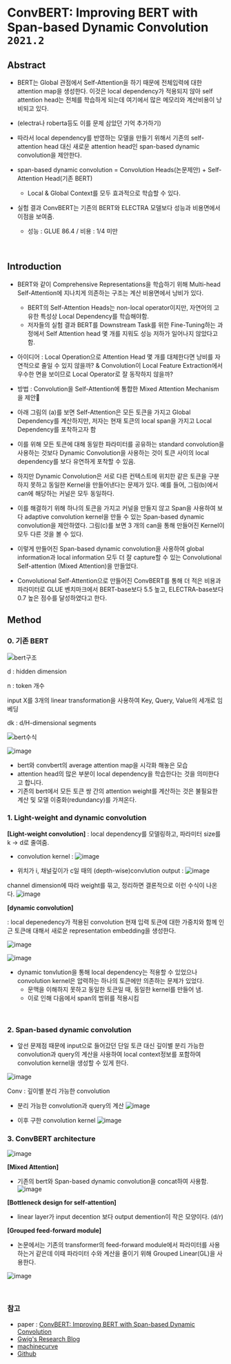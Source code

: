 # ConvBERT: Improving BERT with Span-based Dynamic Convolution `2021.2`

## Abstract

- BERT는 Global 관점에서  Self-Attention을 하기 때문에 전체입력에 대한 attention map을 생성한다. 이것은 local dependency가 적용되지 않아 self attention head는 전체를 학습하게 되는데 여기에서 많은 메모리와 계산비용이 낭비되고 있다.

- (electra나 roberta등도 이를 문제 삼았던 기억 추가하기)

- 따라서 local dependency를 반영하는 모델을 만들기 위해서 기존의 self-attention head 대신 새로운 attention head인 span-based dynamic convolution을 제안한다. 


- span-based dynamic convolution = Convolution Heads(논문제안) + Self-Attention Head(기존 BERT)
  - Local & Global Context를 모두 효과적으로 학습할 수 있다.

- 실험 결과 ConvBERT는 기존의 BERT와 ELECTRA 모델보다 성능과 비용면에서 이점을 보여줌.
  - 성능 : GLUE 86.4  /  비용 : 1/4 미만
 
<br>

## Introduction
- BERT와 같이 Comprehensive Representations을 학습하기 위해 Multi-head Self-Attention에 지나치게 의존하는 구조는 계산 비용면에서 낭비가 있다.
  - BERT의 Self-Attention Heads는 non-local operator이지만, 자연어의 고유한 특성상 Local Dependency를 학습해야함.
  - 저자들의 실험 결과 BERT를 Downstream Task를 위한 Fine-Tuning하는 과정에서 Self Attention head 몇 개를 지워도 성능 저하가 일어나지 않았다고 함.

- 아이디어 : Local Operation으로 Attention Head 몇 개를 대체한다면 낭비를 자연적으로 줄일 수 있지 않을까? & Convolution이 Local Feature Extraction에서 우수한 면을 보이므로 Local Operator로 잘 동작하지 않을까?

- 방법 : Convolution을 Self-Attention에 통합한 Mixed Attention Mechanism을 제안

- 아래 그림의 (a)를 보면 Self-Attention은 모든 토큰을 가지고 Global Dependency를 계산하지만, 저자는 현재 토큰의 local span을 가지고 Local Dependency를 포착하고자 함

- 이를 위해 모든 토큰에 대해 동일한 파라미터를 공유하는 standard convolution을 사용하는 것보다 Dynamic Convolution을 사용하는 것이 토큰 사이의 local dependency를 보다 유연하게 포착할 수 있음.

- 하지만 Dynamic Convolution은 서로 다른 컨텍스트에 위치한 같은 토큰을 구분하지 못하고 동일한 Kernel을 만들어낸다는 문제가 있다. 예를 들어, 그림(b)에서 can에 해당하는 커널은 모두 동일하다.

- 이를 해결하기 위해 하나의 토큰을 가지고 커널을 만들지 않고 Span을 사용하여 보다 adaptive convolution kernel을 만들 수 있는 Span-based dynamic convolution을 제안하였다. 그림(c)를 보면 3 개의 can을 통해 만들어진 Kernel이 모두 다른 것을 볼 수 있다.

- 이렇게 만들어진 Span-based dynamic convolution을 사용하여 global information과 local information 모두 더 잘 capture할 수 있는 Convolutional Self-attention (Mixed Attention)을 만들었다.

- Convolutional Self-Attention으로 만들어진 ConvBERT를 통해 더 적은 비용과 파라미터로 GLUE 벤치마크에서 
BERT-base보다 5.5 높고, ELECTRA-base보다 0.7 높은 점수를 달성하였다고 한다.


## Method
### 0. 기존 BERT
![bert구조](https://user-images.githubusercontent.com/43063980/116991405-77be3180-ad0f-11eb-9bb3-b940e5eb599a.png)

d : hidden dimension

n : token 개수

input X를 3개의 linear transformation을 사용하여 Key, Query, Value의 세개로 임베딩

dk : d/H-dimensional segments

![bert수식](https://user-images.githubusercontent.com/43063980/116988489-696e1680-ad0b-11eb-9ac6-bce9db1b383a.png)


![image](https://user-images.githubusercontent.com/43063980/116988411-4a6f8480-ad0b-11eb-824a-e81980c0bf96.png)

- bert와 convbert의 average attention map을 시각화 해놓은 모습
- attention head의 많은 부분이 local dependency을 학습한다는 것을 의미한다고 합니다.
- 기존의 bert에서 모든 토큰 쌍 간의 attention weight를 계산하는 것은 불필요한 계산 및 모델 이중화(redundancy)를 가져온다. 

### 1. Light-weight and dynamic convolution

**[Light-weight convolution]**
: local dependency를 모델링하고, 파라미터 size를 k -> d로 줄여줌.

- convolution kernel : 
![image](https://user-images.githubusercontent.com/43063980/116994456-b35afa80-ad13-11eb-8967-22764680528c.png)
                                                           
- 위치가 i, 채널깊이가 c일 때의 (depth-wise)convlution output : 
![image](https://user-images.githubusercontent.com/43063980/116994554-d2598c80-ad13-11eb-816b-f8b66617f751.png)


channel dimension에 따라 weight를 묶고, 정리하면 결론적으로 이런 수식이 나온다. 
![image](https://user-images.githubusercontent.com/43063980/116988516-75f26f00-ad0b-11eb-9f21-46d2f36418c1.png)

**[dynamic convolution]**

: local depenedency가 적용된 convolution
현재 입력 토큰에 대한 가중치와 함께 인근 토큰애 대해서 새로운 representation embedding을 생성한다.

![image](https://user-images.githubusercontent.com/43063980/116998749-a3461980-ad19-11eb-92a9-c86171302512.png)



![image](https://user-images.githubusercontent.com/43063980/116988533-7d197d00-ad0b-11eb-8e86-e51f59cf131b.png)


- dynamic tonvlution을 통해 local dependency는 적용할 수 있었으나 convolution kernel은 압력하는 하나의 토큰에만 의존하는 문제가 있었다.
  - 문맥을 이해하지 못하고 동일한 토큰일 때, 동일한 kernel를 만들어 냄.
  - 이로 인해 다음에서 span의 범위를 적용시킴




<br>


### 2. Span-based dynamic convolution
- 앞선 문제점 때문에 input으로 들어갔던 단일 토큰 대신 깊이별 분리 가능한 convolution과 query의 계산을 사용하여 local context정보를 포함하여 convolution kernel을 생성할 수 있게 한다.

![image](https://user-images.githubusercontent.com/43063980/116998768-ad681800-ad19-11eb-99ec-978d7a3046ad.png)

Conv : 깊이별 분리 가능한 convolution

- 분리 가능한 convolution과 query의 계산
![image](https://user-images.githubusercontent.com/43063980/116988622-97535b00-ad0b-11eb-9437-459537888436.png)

- 이후 구한 convolution kernel
![image](https://user-images.githubusercontent.com/43063980/116988646-a0442c80-ad0b-11eb-90f2-906e8ab55069.png)


### 3. ConvBERT architecture 

![image](https://user-images.githubusercontent.com/43063980/116988593-8dc9f300-ad0b-11eb-8f7d-6103cba4bb94.png)

**[Mixed Attention]**
- 기존의 bert와 Span-based dynamic convolution을 concat하여 사용함.
![image](https://user-images.githubusercontent.com/43063980/116988712-b520c000-ad0b-11eb-9396-1de6329e0a89.png)

**[Bottleneck design for self-attention]**
- linear layer가 input decention 보다 output demention이 작은 모양이다. (d/r)

**[Grouped feed-forward module]**
- 논문에서는 기존의 transformer의 feed-forward module에서 파라미터를 사용하는거 같은데 이때 파라미터 수와 계산을 줄이기 위해 Grouped Linear(GL)을 사용한다. 

![image](https://user-images.githubusercontent.com/43063980/116988747-c1a51880-ad0b-11eb-9790-419d0bf42f96.png)


<br>



### 참고
- paper : [ConvBERT: Improving BERT with Span-based Dynamic Convolution](https://arxiv.org/pdf/2008.02496.pdf)
- [Gwig's Research Blog](https://ankle96.tistory.com/58)
- [machinecurve](https://www.machinecurve.com/index.php/question/what-is-convbert-and-how-does-it-work/)
- [Github](https://github.com/yitu-opensource/ConvBert/blob/5b4546ced2af2f7cd5332ba25330879ff9365f42/model/modeling.py#L767)
